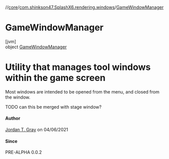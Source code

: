 //[core](../../../index.md)/[com.shinkson47.SplashX6.rendering.windows](../index.md)/[GameWindowManager](index.md)

# GameWindowManager

[jvm]\
object [GameWindowManager](index.md)

# Utility that manages tool windows within the game screen

Most windows are intended to be opened from the menu, and closed from the window.

TODO can this be merged with stage window?

#### Author

[Jordan T. Gray](https://www.shinkson47.in) on 04/06/2021

#### Since

PRE-ALPHA 0.0.2

